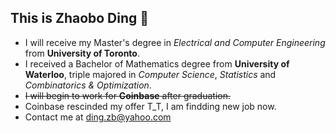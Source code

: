 ## This is Zhaobo Ding 👋

- I will receive my Master's degree in *Electrical and Computer Engineering* from **University of Toronto**.
- I received a Bachelor of Mathematics degree from **University of Waterloo**, triple majored in *Computer Science*, *Statistics* and *Combinatorics & Optimization*.
- <s>I will begin to work for **Coinbase** after graduation.</s>
- Coinbase rescinded my offer T_T, I am findding new job now.
- Contact me at ding.zb@yahoo.com
<!--
**BananaWolfDing/BananaWolfDing** is a ✨ _special_ ✨ repository because its `README.md` (this file) appears on your GitHub profile.

Here are some ideas to get you started:

- 🔭 I’m currently working on ...
- 🌱 I’m currently learning ...
- 👯 I’m looking to collaborate on ...
- 🤔 I’m looking for help with ...
- 💬 Ask me about ...
- 📫 How to reach me: ...
- 😄 Pronouns: ...
- ⚡ Fun fact: ...
-->
